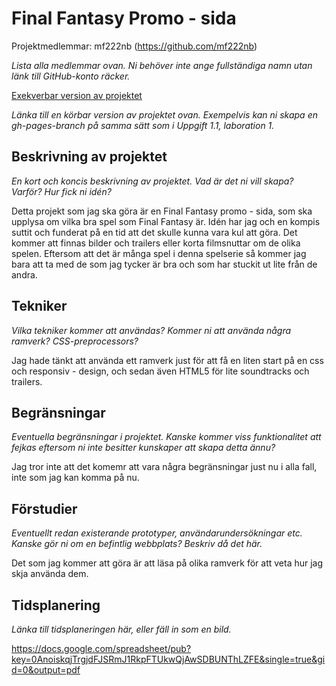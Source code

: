 # Final Fantasy Promo - sida
Projektmedlemmar: 
mf222nb (https://github.com/mf222nb)

*Lista alla medlemmar ovan. Ni behöver inte ange fullständiga namn utan länk till GitHub-konto räcker.*

[Exekverbar version av projektet](https://c9.io/mf222nb/projektskelettht_13/workspace/index.html)

*Länka till en körbar version av projektet ovan. Exempelvis kan ni skapa en gh-pages-branch på samma sätt som i Uppgift 1.1, laboration 1.*

## Beskrivning av projektet
*En kort och koncis beskrivning av projektet. Vad är det ni vill skapa? Varför? Hur fick ni idén?*

Detta projekt som jag ska göra är en Final Fantasy promo - sida, som ska upplysa om vilka bra spel som Final Fantasy är. 
Idén har jag och en kompis suttit och funderat på en tid att det skulle kunna vara kul att göra. Det kommer att finnas 
bilder och trailers eller korta filmsnuttar om de olika spelen. Eftersom att det är många spel i denna spelserie så 
kommer jag bara att ta med de som jag tycker är bra och som har stuckit ut lite från de andra.

## Tekniker
*Vilka tekniker kommer att användas? Kommer ni att använda några ramverk? CSS-preprocessors?*

Jag hade tänkt att använda ett ramverk just för att få en liten start på en css och responsiv - design, 
och sedan även HTML5 för lite soundtracks och trailers.

## Begränsningar
*Eventuella begränsningar i projektet. Kanske kommer viss funktionalitet att fejkas eftersom ni inte besitter kunskaper att skapa detta ännu?*

Jag tror inte att det komemr att vara några begränsningar just nu i alla fall, inte som jag kan komma på nu.

## Förstudier
*Eventuellt redan existerande prototyper, användarundersökningar etc. Kanske gör ni om en befintlig webbplats? Beskriv då det här.*

Det som jag kommer att göra är att läsa på olika ramverk för att veta hur jag skja använda dem.

## Tidsplanering
*Länka till tidsplaneringen här, eller fäll in som en bild.*

https://docs.google.com/spreadsheet/pub?key=0AnoiskqjTrgjdFJSRmJ1RkpFTUkwQjAwSDBUNThLZFE&single=true&gid=0&output=pdf
